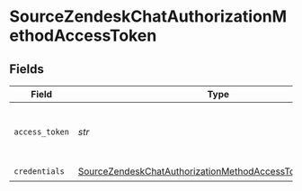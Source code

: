 # SourceZendeskChatAuthorizationMethodAccessToken


## Fields

| Field                                                                                                                                           | Type                                                                                                                                            | Required                                                                                                                                        | Description                                                                                                                                     |
| ----------------------------------------------------------------------------------------------------------------------------------------------- | ----------------------------------------------------------------------------------------------------------------------------------------------- | ----------------------------------------------------------------------------------------------------------------------------------------------- | ----------------------------------------------------------------------------------------------------------------------------------------------- |
| `access_token`                                                                                                                                  | *str*                                                                                                                                           | :heavy_check_mark:                                                                                                                              | The Access Token to make authenticated requests.                                                                                                |
| `credentials`                                                                                                                                   | [SourceZendeskChatAuthorizationMethodAccessTokenCredentials](../../models/shared/sourcezendeskchatauthorizationmethodaccesstokencredentials.md) | :heavy_check_mark:                                                                                                                              | N/A                                                                                                                                             |